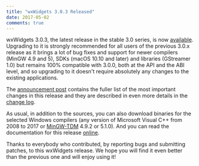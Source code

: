 ```yaml
---
title: "wxWidgets 3.0.3 Released"
date: 2017-05-02
comments: true
---
```


wxWidgets 3.0.3, the latest release in the stable 3.0 series, is now
[available][1]. Upgrading to it is strongly recommended for all users of the
previous 3.0.x release as it brings a lot of bug fixes and support for newer
compilers (MinGW 4.9 and 5), SDKs (macOS 10.10 and later) and libraries
(GStreamer 1.0) but remains 100% compatible with 3.0.0, both at the API and
the ABI level, and so upgrading to it doesn't require absolutely any changes
to the existing applications.

The [announcement post][2] contains the fuller list of the most important
changes in this release and they are described in even more details in the
[change log][2].

<!--more-->

As usual, in addition to the sources, you can also download binaries for the
selected Windows compilers (any version of Microsoft Visual C++ from 2008 to
2017 or [MinGW-TDM][4] 4.9.2 or 5.1.0). And you can read the documentation for
this release [online][5].

Thanks to everybody who contributed, by reporting bugs and submitting patches,
to this wxWidgets release. We hope you will find it even better than the
previous one and will enjoy using it!

[1]: https://github.com/wxWidgets/wxWidgets/releases/tag/v3.0.3
[2]: https://groups.google.com/d/msg/wx-announce/-EZAx0KNnBc/2aGmCTfWAwAJ
[3]: https://github.com/wxWidgets/wxWidgets/blob/v3.0.3/docs/changes.txt#L583-L632
[4]: http://tdm-gcc.tdragon.net/
[5]: http://docs.wxwidgets.org/3.0.3/
